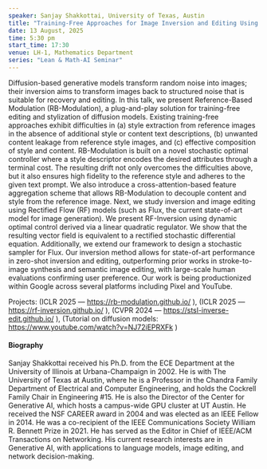 ```yaml
---
speaker: Sanjay Shakkottai, University of Texas, Austin
title: "Training-Free Approaches for Image Inversion and Editing Using Latent Generative Models"
date: 13 August, 2025
time: 5:30 pm
start_time: 17:30
venue: LH-1, Mathematics Department
series: "Lean & Math-AI Seminar"
---
```


Diffusion-based generative models transform random noise into images; their inversion aims to transform images back to structured noise that is suitable for recovery and editing. In this talk, we present Reference-Based Modulation (RB-Modulation), a plug-and-play solution for training-free editing and stylization of diffusion models. Existing training-free approaches exhibit difficulties in (a) style extraction from reference images in the absence of additional style or content text descriptions, (b) unwanted content leakage from reference style images, and (c) effective composition of style and content. RB-Modulation is built on a novel stochastic optimal controller where a style descriptor encodes the desired attributes through a terminal cost. The resulting drift not only overcomes the difficulties above, but it also ensures high fidelity to the reference style and adheres to the given text prompt. We also introduce a cross-attention-based feature aggregation scheme that allows RB-Modulation to decouple content and style from the reference image. Next, we study inversion and image editing using Rectified Flow (RF) models (such as Flux, the current state-of-art model for image generation). We present RF-Inversion using dynamic optimal control derived via a linear quadratic regulator. We show that the resulting vector field is equivalent to a rectified stochastic differential equation. Additionally, we extend our framework to design a stochastic sampler for Flux. Our inversion method allows for state-of-art performance in zero-shot inversion and editing, outperforming prior works in stroke-to-image synthesis and semantic image editing, with large-scale human evaluations confirming user preference. Our work is being productionized within Google across several platforms including Pixel and YouTube. 

Projects: (ICLR 2025 — https://rb-modulation.github.io/ ), (ICLR 2025 — https://rf-inversion.github.io/ ), (CVPR 2024 — https://stsl-inverse-edit.github.io/ ), (Tutorial on diffusion models: https://www.youtube.com/watch?v=NJ72iEPRXFk )

#### Biography

Sanjay Shakkottai received his Ph.D. from the ECE Department at the University of Illinois at Urbana-Champaign in 2002. He is with The University of Texas at Austin, where he is a Professor in the Chandra Family Department of Electrical and Computer Engineering, and holds the Cockrell Family Chair in Engineering #15. He is also the Director of the Center for Generative AI, which hosts a campus-wide GPU cluster at UT Austin. He received the NSF CAREER award in 2004 and was elected as an IEEE Fellow in 2014. He was a co-recipient of the IEEE Communications Society William R. Bennett Prize in 2021. He has served as the Editor in Chief of IEEE/ACM Transactions on Networking. His current research interests are in Generative AI, with applications to language models, image editing, and network decision-making. 